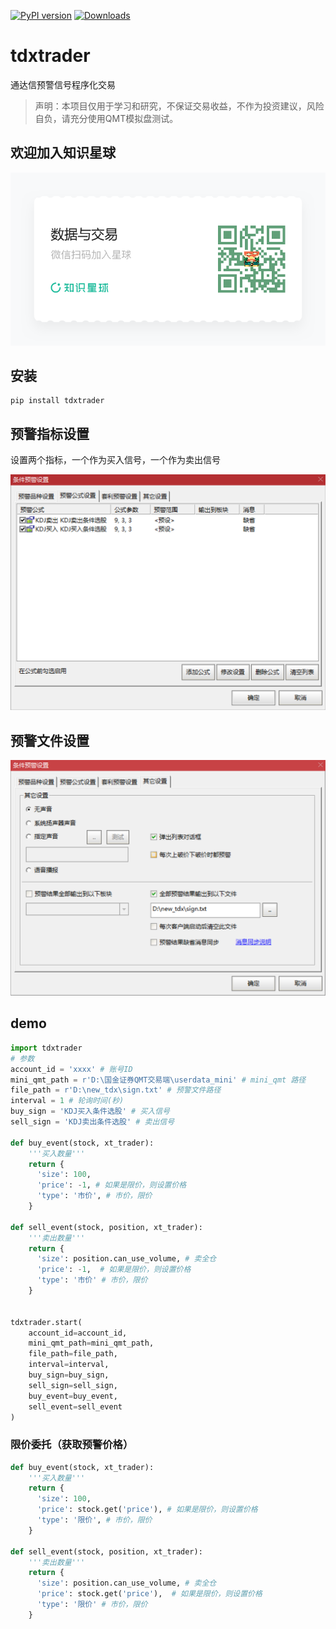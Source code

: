 [![PyPI version](https://badge.fury.io/py/tdxtrader.svg)](https://badge.fury.io/py/tdxtrader)
[![Downloads](https://static.pepy.tech/badge/tdxtrader/month)](https://pepy.tech/project/tdxtrader)

# tdxtrader

通达信预警信号程序化交易

> 声明：本项目仅用于学习和研究，不保证交易收益，不作为投资建议，风险自负，请充分使用QMT模拟盘测试。

## 欢迎加入知识星球

![知识星球](./qrcode.png)

## 安装

```shell
pip install tdxtrader
```

## 预警指标设置

设置两个指标，一个作为买入信号，一个作为卖出信号

![预警指标](./cut2.png)

## 预警文件设置

![预警文件](./cut1.png)

## demo

```python
import tdxtrader
# 参数
account_id = 'xxxx' # 账号ID
mini_qmt_path = r'D:\国金证券QMT交易端\userdata_mini' # mini_qmt 路径
file_path = r'D:\new_tdx\sign.txt' # 预警文件路径
interval = 1 # 轮询时间(秒)
buy_sign = 'KDJ买入条件选股' # 买入信号
sell_sign = 'KDJ卖出条件选股' # 卖出信号

def buy_event(stock, xt_trader):
    '''买入数量'''
    return { 
      'size': 100, 
      'price': -1, # 如果是限价，则设置价格
      'type': '市价', # 市价，限价
    }

def sell_event(stock, position, xt_trader):
    '''卖出数量'''
    return { 
      'size': position.can_use_volume, # 卖全仓
      'price': -1,  # 如果是限价，则设置价格
      'type': '市价' # 市价，限价
    }


tdxtrader.start(
    account_id=account_id,
    mini_qmt_path=mini_qmt_path,
    file_path=file_path,
    interval=interval,
    buy_sign=buy_sign,
    sell_sign=sell_sign,
    buy_event=buy_event,
    sell_event=sell_event
)
```

### 限价委托（获取预警价格）

```python
def buy_event(stock, xt_trader):
    '''买入数量'''
    return { 
      'size': 100, 
      'price': stock.get('price'), # 如果是限价，则设置价格
      'type': '限价', # 市价，限价
    }

def sell_event(stock, position, xt_trader):
    '''卖出数量'''
    return { 
      'size': position.can_use_volume, # 卖全仓
      'price': stock.get('price'),  # 如果是限价，则设置价格
      'type': '限价' # 市价，限价
    }
```

